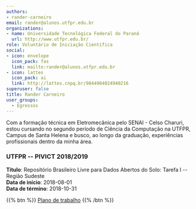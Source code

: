 ```yaml
---
authors:
- rander-carneiro
email: rander@alunos.utfpr.edu.br
organizations:
- name: Universidade Tecnológica Federal do Paraná
  url: http://www.utfpr.edu.br/
role: Voluntário de Iniciação Científica
social:
- icon: envelope
  icon_pack: fas
  link: mailto:rander@alunos.utfpr.edu.br
- icon: lattes
  icon_pack: ai
  link: http://lattes.cnpq.br/9844984024940216
superuser: false
title: Rander Carneiro
user_groups:
  - Egressos
---
```


Com a formação técnica em Eletromecânica pelo SENAI - Celso Charuri, estou cursando no segundo período de Ciência da Computação na UTFPR, Campus de Santa Helena e busco, ao longo da graduação, experiências profissionais dentro da minha área.

### UTFPR -- PIVICT 2018/2019

__Título__: Repositório Brasileiro Livre para Dados Abertos do Solo: Tarefa I -- Região Sudeste<br>
__Data de início__: 2018-08-01<br>
__Data de término__: 2018-10-31

{{% btn %}}
  [Plano de trabalho](https://docs.google.com/document/d/1sxRSJkP1z1jNWVfeBNz79X15mSEfO9j07m-l26aWh18)
{{% /btn %}}

